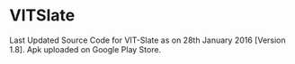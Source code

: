 # VITSlate
Last Updated Source Code for VIT-Slate as on 28th January 2016 [Version 1.8]. Apk uploaded on Google Play Store.
